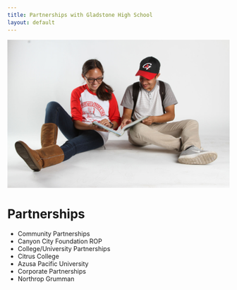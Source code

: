 ```yaml
---
title: Partnerships with Gladstone High School
layout: default
---
```


![](/images/students/img_3077.jpg)

# Partnerships

* Community Partnerships
* Canyon City Foundation ROP
* College/University Partnerships
* Citrus College
* Azusa Pacific University
* Corporate Partnerships
* Northrop Grumman
